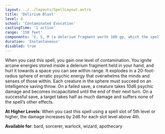 ```yaml
---
layout: ../../layouts/SpellLayout.astro
title: 'Delirium Blast'
level: 4
school: 'Contaminated Evocation'
castingTime: '1 action'
range: '150 feet'
components: 'V, S, M (a delerium fragment worth 100 gp, which the spell consumes)'
duration: 'Instantaneous'
disabled: true
---
```


When you cast this spell, you gain one level of contamination.
You ignite arcane energies stored inside a delerium fragment held in your hand, and hurl it towards a space you can see within range. It explodes in a 20-foot-radius sphere of erratic psychic energy that overwhelms the minds and senses of those within. Each creature in the sphere must succeed on an Intelligence saving throw. On a failed save, a creature takes 10d6 psychic damage and becomes incapacitated until the end of their next turn. On a successful save, a target takes half as much damage and suffers none of the spell’s other effects.

**At Higher Levels**: When you cast this spell using a spell slot
of 5th level or higher, the damage increases by 2d6 for each slot
level above 4th.

**Available for**: bard, sorcerer, warlock, wizard, apothecary
